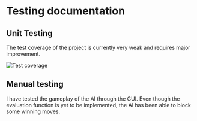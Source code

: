 # Testing documentation

## Unit Testing
The test coverage of the project is currently very weak and requires major improvement.

![Test coverage]()

## Manual testing
I have tested the gameplay of the AI through the GUI. Even though the evaluation function is yet to be implemented, the AI has been able to block some winning moves.

